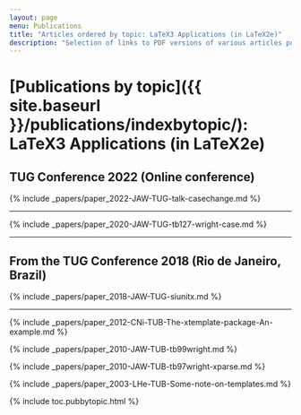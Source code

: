 ```yaml
---
layout: page
menu: Publications
title: "Articles ordered by topic: LaTeX3 Applications (in LaTeX2e)"
description: "Selection of links to PDF versions of various articles published by the LaTeX3 project and links to videos of their conference presentations ordered by major topics."
---
```


# [Publications by topic]({{ site.baseurl }}/publications/indexbytopic/): LaTeX3 Applications (in LaTeX2e)



## TUG Conference 2022 (Online conference)

{% include _papers/paper_2022-JAW-TUG-talk-casechange.md %}

<hr class="conference-end">


{% include _papers/paper_2020-JAW-TUG-tb127-wright-case.md %}


<hr class="conference-start">

## From the TUG Conference 2018 (Rio de Janeiro, Brazil)
{% include _papers/paper_2018-JAW-TUG-siunitx.md %}

<hr class="conference-end">


{% include _papers/paper_2012-CNi-TUB-The-xtemplate-package-An-example.md %}

{% include _papers/paper_2010-JAW-TUB-tb99wright.md %}

{% include _papers/paper_2010-JAW-TUB-tb97wright-xparse.md %}

{% include _papers/paper_2003-LHe-TUB-Some-note-on-templates.md %}




<div class="row">{% include toc.pubbytopic.html %}</div>
<div id="div_vgwpixel"></div>



